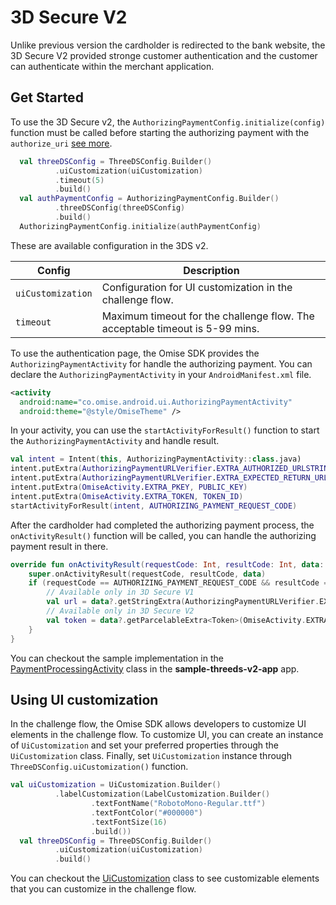 # 3D Secure V2

Unlike previous version the cardholder is redirected to the bank website, the 3D Secure V2 provided stronge customer authentication and the customer can authenticate within the merchant application.

## Get Started

To use the 3D Secure v2, the `AuthorizingPaymentConfig.initialize(config)` function must be called before starting the authorizing payment with the `authorize_uri` [see more](https://www.omise.co/how-to-implement-3-D-Secure).

```kotlin
  val threeDSConfig = ThreeDSConfig.Builder()
          .uiCustomization(uiCustomization)
          .timeout(5)
          .build()
  val authPaymentConfig = AuthorizingPaymentConfig.Builder()
          .threeDSConfig(threeDSConfig)
          .build()
  AuthorizingPaymentConfig.initialize(authPaymentConfig)
```

These are available configuration in the 3DS v2.

| Config | Description |
|---|---|
| `uiCustomization` | Configuration for UI customization in the challenge flow. |
| `timeout` | Maximum timeout for the challenge flow. The acceptable timeout is 5-99 mins. |

To use the authentication page, the Omise SDK provides the `AuthorizingPaymentActivity` for handle the authorizing payment. You can declare the `AuthorizingPaymentActivity` in your `AndroidManifest.xml` file.

```xml
<activity
  android:name="co.omise.android.ui.AuthorizingPaymentActivity"
  android:theme="@style/OmiseTheme" />
```

In your activity, you can use the `startActivityForResult()` function to start the `AuthorizingPaymentActivity` and handle result.

```kotlin
val intent = Intent(this, AuthorizingPaymentActivity::class.java)
intent.putExtra(AuthorizingPaymentURLVerifier.EXTRA_AUTHORIZED_URLSTRING, AUTHORIZED_URL)
intent.putExtra(AuthorizingPaymentURLVerifier.EXTRA_EXPECTED_RETURN_URLSTRING_PATTERNS, EXPECTED_URL_PATTERNS)
intent.putExtra(OmiseActivity.EXTRA_PKEY, PUBLIC_KEY)
intent.putExtra(OmiseActivity.EXTRA_TOKEN, TOKEN_ID)
startActivityForResult(intent, AUTHORIZING_PAYMENT_REQUEST_CODE)
```

After the cardholder had completed the authorizing payment process,  the `onActivityResult()` function will be called, you can handle the authorizing payment result in there.

```kotlin
override fun onActivityResult(requestCode: Int, resultCode: Int, data: Intent?) {
    super.onActivityResult(requestCode, resultCode, data)
    if (requestCode == AUTHORIZING_PAYMENT_REQUEST_CODE && resultCode == RESULT_OK) {
        // Available only in 3D Secure V1
        val url = data?.getStringExtra(AuthorizingPaymentURLVerifier.EXTRA_RETURNED_URLSTRING)
        // Available only in 3D Secure V2
        val token = data?.getParcelableExtra<Token>(OmiseActivity.EXTRA_TOKEN_OBJECT)
    }
}
```


You can checkout the sample implementation in the [PaymentProcessingActivity](sample-threeds-v2-app/src/main/java/co/omise/android/example/PaymentProcessingActivity.kt) class in the **sample-threeds-v2-app** app. 
## Using UI customization

In the challenge flow, the Omise SDK allows developers to customize UI elements in the challenge flow. To customize UI, you can create an instance of `UiCustomization` and set your preferred properties through the `UiCustomization` class. Finally, set `UiCustomization` instance through `ThreeDSConfig.uiCustomization()` function.

```kotlin
val uiCustomization = UiCustomization.Builder()
          .labelCustomization(LabelCustomization.Builder()
                  .textFontName("RobotoMono-Regular.ttf")
                  .textFontColor("#000000")
                  .textFontSize(16)
                  .build())
  val threeDSConfig = ThreeDSConfig.Builder()
          .uiCustomization(uiCustomization)
          .build()
```

You can checkout the [UiCustomization](/sdk/src/main/java/co/omise/android/config/UiCustomization.kt) class to see customizable elements that you can customize in the challenge flow.

